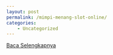 ```yaml
---
layout: post
permalink: /mimpi-menang-slot-online/
categories:
    - Uncategorized
---
```


[Baca Selengkapnya](/05)